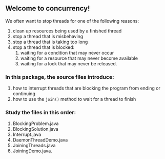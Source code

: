 ## Welcome to concurrency!

We often want to stop threads for one of the following reasons:

1. clean up resources being used by a finished thread
2. stop a thread that is misbehaving
3. stop a thread that is taking too long
4. stop a thread that is blocked:
    1. waiting for a condition that may never occur
    2. waiting for a resource that may never become available
    3. waiting for a lock that may never be released.

###  In this package, the source files introduce:

1. how to interrupt threads that are blocking the program from ending or continuing
2. how to use the `join()` method to wait for a thread to finish

###  Study the files in this order:

1. BlockingProblem.java
2. BlockingSolution.java
3. Interrupt.java
4. DaemonThreadDemo.java
5. JoiningThreads.java
6. JoiningDemo.java.

